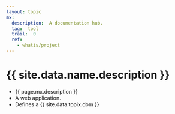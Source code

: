 ```yaml
---
layout: topic
mx:
  description:  A documentation hub.
  tag:  tool
  trail:  0
  ref:
    - whatis/project
---
```


# {{ site.data.name.description }}
- {{ page.mx.description }}
- A web application.
- Defines a {{ site.data.topix.dom }}
